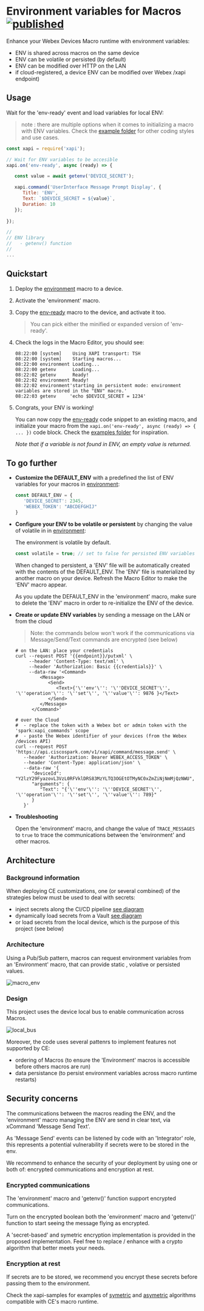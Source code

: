 # Environment variables for Macros [![published](https://static.production.devnetcloud.com/codeexchange/assets/images/devnet-published.svg)](https://developer.cisco.com/codeexchange/github/repo/ObjectIsAdvantag/macros-env)

Enhance your Webex Devices Macro runtime with environment variables:
- ENV is shared across macros on the same device
- ENV can be volatile or persisted (by default)
- ENV can be modified over HTTP on the LAN 
- if cloud-registered, a device ENV can be modified over Webex /xapi endpoint)


## Usage

Wait for the 'env-ready' event and load variables for local ENV:

> note : there are multiple options when it comes to initializing a macro with ENV variables. Check the [example folder](examples/) for other coding styles and use cases.

```javascript
const xapi = require('xapi');

// Wait for ENV variables to be accesible
xapi.on('env-ready', async (ready) => {

   const value = await getenv('DEVICE_SECRET');

   xapi.command('UserInterface Message Prompt Display', {
      Title: 'ENV',
      Text: `$DEVICE_SECRET = ${value}`,
      Duration: 10
   });
   
});

//
// ENV library
//   - getenv() function
//
...
```


## Quickstart

1. Deploy the [environment](environment.js) macro to a device.

2. Activate the 'environment' macro.

3. Copy the [env-ready](env-ready.min.js) macro to the device, and activate it too.

   > You can pick either the minified or expanded version of 'env-ready'.

4. Check the logs in the Macro Editor, you should see:

   ```text
   08:22:00	[system]    Using XAPI transport: TSH
   08:22:00	[system]    Starting macros...
   08:22:00	environment Loading...
   08:22:00	getenv      Loading...
   08:22:02	getenv      Ready!
   08:22:02	environment Ready!
   08:22:02	environment'starting in persistent mode: environment variables are stored in the "ENV" macro.'
   08:22:03	getenv     'echo $DEVICE_SECRET = 1234'
   ```


5. Congrats, your ENV is working!

   You can now copy the [env-ready](env-ready.min.js) code snippet to an existing macro,
   and initialize your macro from the `xapi.on('env-ready', async (ready) => { ... })` code block.
   Check the [examples folder](examples/) for inspiration.

   _Note that if a variable is not found in ENV, an empty value is returned._


## To go further

- **Customize the DEFAULT_ENV** with a predefined the list of ENV variables for your macros in [environment](environment.js):

   ```javascript
   const DEFAULT_ENV = {
      'DEVICE_SECRET': 2345,
      'WEBEX_TOKEN': "ABCDEFGHIJ"
   }
   ```


- **Configure your ENV to be volatile or persistent** by changing the value of volatile in in [environment](environment.js): 

   The environment is volatile by default.

   ```javascript
   const volatile = true; // set to false for persisted ENV variables
   ```
   
   When changed to persistent, a 'ENV' file will be automatically created with the contents of the DEFAULT_ENV. 
   The 'ENV' file is materialized by another macro on your device. 
   Refresh the Macro Editor to make the 'ENV' macro appear. 
   
   As you update the DEFAULT_ENV in the 'environment' macro, make sure to delete the 'ENV' macro in order to re-initialize the ENV of the device.


- **Create or update ENV variables** by sending a message on the LAN or from the cloud

   > Note: the commands below won't work if the communications via Message/Send/Text commands are encrypted (see below)

   ```shell
   # on the LAN: place your credentials
   curl --request POST '{{endpoint}}/putxml' \
        --header 'Content-Type: text/xml' \
        --header 'Authorization: Basic {{credentials}}' \
        --data-raw '<Command>
            <Message>
               <Send>
                  <Text>{'\''env'\'': '\''DEVICE_SECRET'\'', '\''operation'\'': '\''set'\'', '\''value'\'': 9876 }</Text>
               </Send>
            </Message>
         </Command>'
   ```


   ```shell
   # over the Cloud
   #  - replace the token with a Webex bot or admin token with the 'spark:xapi_commands' scope
   #  - paste the Webex identifier of your devices (from the Webex /devices API)
   curl --request POST 'https://api.ciscospark.com/v1/xapi/command/message.send' \
      --header 'Authorization: Bearer WEBEX_ACCESS_TOKEN' \
      --header 'Content-Type: application/json' \
      --data-raw '{
         "deviceId": "Y2lzY29FyazovL3VzL0RFVklDRS83MzYLTQ3OGEtOTMyNC0xZmZiNjNmMjQzNWU",
         "arguments": {
            "Text": "{'\''env'\'': '\''DEVICE_SECRET'\'', '\''operation'\'': '\''set'\'', '\''value'\'': 789}"
         }
      }'
   ```

- **Troubleshooting**

   Open the 'environment' macro, and change the value of `TRACE_MESSAGES` to `true` to trace the communications between the 'environment' and other macros.


## Architecture

### Background information

When deploying CE customizations, one (or several combined) of the strategies below must be used to deal with secrets:
- inject secrets along the CI/CD pipeline [see diagram](img/deploy_cicd.png)
- dynamically load secrets from a Vault [see diagram](img/load_vault.png)
- or load secrets from the local device, which is the purpose of this project (see below)


### Architecture

Using a Pub/Sub pattern, macros can request environment variables from an 'Environment' macro, that can provide static , volative or persisted values.

![macro_env](img/macro_env.png)


### Design

This project uses the device local bus to enable communication across Macros.

![local_bus](img/local_bus.png)


Moreover, the code uses several pattenrs to implement features not supported by CE:
- ordering of Macros (to ensure the 'Environment' macros is accessible before others macros are run)
- data persistance (to persist environment variables across macro runtime restarts)


## Security concerns

The communications between the macros reading the ENV, and the 'environment' macro managing the ENV are send in clear text, via xCommand 'Message Send Text'.

As 'Message Send' events can be listened by code with an 'Integrator' role, this represents a potential vulnerability if secrets were to be stored in the env.

We recommend to enhance the security of your deployment by using one or both of: encrypted communications and encryption at rest.

### Encrypted communications

The 'environment' macro and 'getenv()' function support encrypted communications.

Turn on the encrypted boolean both the 'environment' macro and 'getenv()' function to start seeing the message flying as encrypted.

A 'secret-based' and symetric encryption implementation is provided in the proposed implementation.
Feel free to replace / enhance with a crypto algorithm that better meets your needs.


### Encryption at rest

If secrets are to be stored, we recommend you encrypt these secrets before passing them to the environment.

Check the xapi-samples for examples of [symetric](https://github.com/CiscoDevNet/xapi-samples/blob/master/macros/15-cipher.js) and [asymetric](https://github.com/CiscoDevNet/xapi-samples/blob/master/macros/16-encrypt-rsa.js) algorithms compatible with CE's macro runtime.

